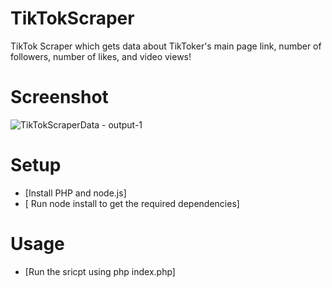 # TikTokScraper
TikTok Scraper which gets data about TikToker's main page link, number of followers, number of likes, and video views!

# Screenshot
![TikTokScraperData - output-1](https://github.com/ramonagolsta/TikTokScraper/assets/138066563/42fe8237-4195-4e85-a25c-f92f126ce4ee)

# Setup
- [Install PHP and node.js]
- [ Run node install to get the required dependencies]
# Usage
- [Run the sricpt using php index.php]

